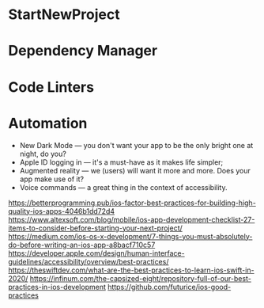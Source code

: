 # StartNewProject
# Dependency Manager
# Code Linters
# Automation
- New Dark Mode — you don't want your app to be the only bright one at night, do you?
- Apple ID logging in — it's a must-have as it makes life simpler;
- Augmented reality — we (users) will want it more and more. Does your app make use of it?
- Voice commands — a great thing in the context of accessibility.


https://betterprogramming.pub/ios-factor-best-practices-for-building-high-quality-ios-apps-4046b1dd72d4
https://www.altexsoft.com/blog/mobile/ios-app-development-checklist-27-items-to-consider-before-starting-your-next-project/
https://medium.com/ios-os-x-development/7-things-you-must-absolutely-do-before-writing-an-ios-app-a8bacf710c57
https://developer.apple.com/design/human-interface-guidelines/accessibility/overview/best-practices/
https://theswiftdev.com/what-are-the-best-practices-to-learn-ios-swift-in-2020/
https://infinum.com/the-capsized-eight/repository-full-of-our-best-practices-in-ios-development
https://github.com/futurice/ios-good-practices
